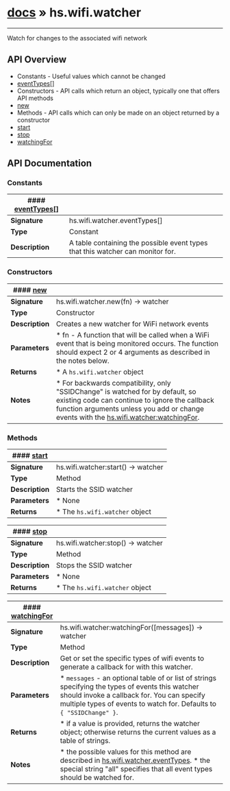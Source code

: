 # [docs](index.md) » hs.wifi.watcher
---

Watch for changes to the associated wifi network

## API Overview
* Constants - Useful values which cannot be changed
 * [eventTypes[]](#eventTypes[])
* Constructors - API calls which return an object, typically one that offers API methods
 * [new](#new)
* Methods - API calls which can only be made on an object returned by a constructor
 * [start](#start)
 * [stop](#stop)
 * [watchingFor](#watchingFor)

## API Documentation

### Constants

| #### [eventTypes[]](#eventTypes[])    |                                                                           |
| --------------------------------------------|---------------------------------------------------------------------------|
| **Signature**                               | hs.wifi.watcher.eventTypes[]                                                            |
| **Type**                                    | Constant                                                           |
| **Description**                             | A table containing the possible event types that this watcher can monitor for.                                                           |

### Constructors

| #### [new](#new)    |                                                                           |
| --------------------------------------------|---------------------------------------------------------------------------|
| **Signature**                               | hs.wifi.watcher.new(fn) -> watcher                                                            |
| **Type**                                    | Constructor                                                           |
| **Description**                             | Creates a new watcher for WiFi network events                                                           |
| **Parameters**                              |  * fn - A function that will be called when a WiFi event that is being monitored occurs. The function should expect 2 or 4 arguments as described in the notes below.         |
| **Returns**                                 |  * A `hs.wifi.watcher` object                  |
| **Notes**                                   |  * For backwards compatibility, only "SSIDChange" is watched for by default, so existing code can continue to ignore the callback function arguments unless you add or change events with the [hs.wifi.watcher:watchingFor](#watchingFor).                        |

### Methods

| #### [start](#start)    |                                                                           |
| --------------------------------------------|---------------------------------------------------------------------------|
| **Signature**                               | hs.wifi.watcher:start() -> watcher                                                            |
| **Type**                                    | Method                                                           |
| **Description**                             | Starts the SSID watcher                                                           |
| **Parameters**                              |  * None         |
| **Returns**                                 |  * The `hs.wifi.watcher` object                  |

| #### [stop](#stop)    |                                                                           |
| --------------------------------------------|---------------------------------------------------------------------------|
| **Signature**                               | hs.wifi.watcher:stop() -> watcher                                                            |
| **Type**                                    | Method                                                           |
| **Description**                             | Stops the SSID watcher                                                           |
| **Parameters**                              |  * None         |
| **Returns**                                 |  * The `hs.wifi.watcher` object                  |

| #### [watchingFor](#watchingFor)    |                                                                           |
| --------------------------------------------|---------------------------------------------------------------------------|
| **Signature**                               | hs.wifi.watcher:watchingFor([messages]) -> watcher | current-value                                                            |
| **Type**                                    | Method                                                           |
| **Description**                             | Get or set the specific types of wifi events to generate a callback for with this watcher.                                                           |
| **Parameters**                              |  * `messages` - an optional table of or list of strings specifying the types of events this watcher should invoke a callback for.  You can specify multiple types of events to watch for. Defaults to `{ "SSIDChange" }`.         |
| **Returns**                                 |  * if a value is provided, returns the watcher object; otherwise returns the current values as a table of strings.                  |
| **Notes**                                   |  * the possible values for this method are described in [hs.wifi.watcher.eventTypes](#eventTypes). * the special string "all" specifies that all event types should be watched for.                        |


